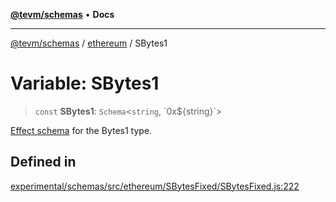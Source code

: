 [**@tevm/schemas**](../../README.md) • **Docs**

***

[@tevm/schemas](../../modules.md) / [ethereum](../README.md) / SBytes1

# Variable: SBytes1

> `const` **SBytes1**: `Schema`\<`string`, \`0x$\{string\}\`\>

[Effect schema](https://github.com/Effect-TS/schema) for the Bytes1 type.

## Defined in

[experimental/schemas/src/ethereum/SBytesFixed/SBytesFixed.js:222](https://github.com/evmts/tevm-monorepo/blob/main/experimental/schemas/src/ethereum/SBytesFixed/SBytesFixed.js#L222)
